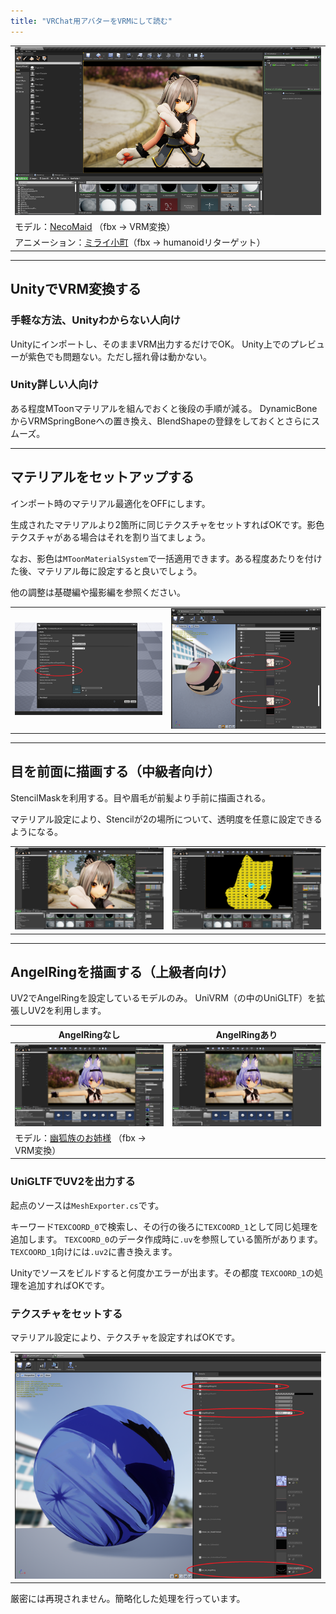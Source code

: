 ```yaml
---
title: "VRChat用アバターをVRMにして読む"
---
```


||
|-|
|[![](./assets/images/small/04a_top.png)](../assets/images/04a_top.png)|
|モデル：[NecoMaid](https://booth.pm/ja/items/1843586) （fbx -> VRM変換）|
|アニメーション：[ミライ小町](https://www.bandainamcostudios.com/works/miraikomachi/dlcguideline.html)（fbx -> humanoidリターゲット）|

----

## UnityでVRM変換する

### 手軽な方法、Unityわからない人向け
Unityにインポートし、そのままVRM出力するだけでOK。
Unity上でのプレビューが紫色でも問題ない。ただし揺れ骨は動かない。

### Unity詳しい人向け

ある程度MToonマテリアルを組んでおくと後段の手順が減る。
DynamicBoneからVRMSpringBoneへの置き換え、BlendShapeの登録をしておくとさらにスムーズ。

----
## マテリアルをセットアップする

インポート時のマテリアル最適化をOFFにします。

生成されたマテリアルより2箇所に同じテクスチャをセットすればOKです。影色テクスチャがある場合はそれを割り当てましょう。

なお、影色は`MToonMaterialSystem`で一括適用できます。ある程度あたりを付けた後、マテリアル毎に設定すると良いでしょう。

他の調整は基礎編や撮影編を参照ください。

|||
|-|-|
|[![](./assets/images/small/04a_merge.png)](../assets/images/04a_merge.png)|[![](./assets/images/small/04a_tex.png)](../assets/images/04a_tex.png)|


----
## 目を前面に描画する（中級者向け）

StencilMaskを利用する。目や眉毛が前髪より手前に描画される。

マテリアル設定により、Stencilが2の場所について、透明度を任意に設定できるようになる。

|||
|-|-|
|[![](./assets/images/small/04a_mask1.png)](../assets/images/04a_mask1.png)|[![](./assets/images/small/04a_mask2.png)](../assets/images/04a_mask2.png)|

----

## AngelRingを描画する（上級者向け）

UV2でAngelRingを設定しているモデルのみ。
UniVRM（の中のUniGLTF）を拡張しUV2を利用します。

|AngelRingなし|AngelRingあり|
|-|-|
|[![](./assets/images/small/04a_angel2.png)](../assets/images/04a_angel2.png)|[![](./assets/images/small/04a_angel3.png)](../assets/images/04a_angel3.png)|
|モデル：[幽狐族のお姉様](https://booth.pm/ja/items/1484117) （fbx -> VRM変換）|





### UniGLTFでUV2を出力する

起点のソースは`MeshExporter.cs`です。

キーワード`TEXCOORD_0`で検索し、その行の後ろに`TEXCOORD_1`として同じ処理を追加します。
`TEXCOORD_0`のデータ作成時に`.uv`を参照している箇所があります。`TEXCOORD_1`向けには`.uv2`に書き換えます。

Unityでソースをビルドすると何度かエラーが出ます。その都度 `TEXCOORD_1`の処理を追加すればOKです。

### テクスチャをセットする

マテリアル設定により、テクスチャを設定すればOKです。

||
|-|
|[![](./assets/images/small/04a_angel1.png)](../assets/images/04a_angel1.png)|

厳密には再現されません。簡略化した処理を行っています。
